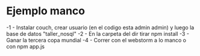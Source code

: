 # Ejemplo manco

-1 - Instalar couch, crear usuario (en el codigo esta admin admin) y luego la base de datos "taller_nosql"
-2 - En la carpeta del dir tirar npm install
-3 - Ganar la tercera copa mundial
-4 - Correr con el webstorm a lo manco o con npm app.js

